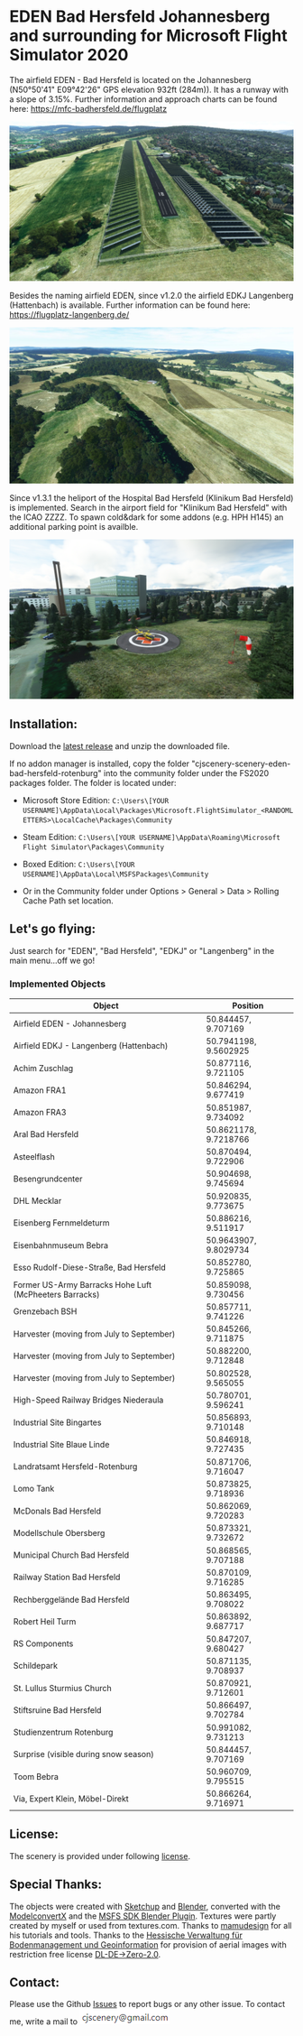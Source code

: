 # EDEN Bad Hersfeld Johannesberg and surrounding for Microsoft Flight Simulator 2020

The airfield EDEN - Bad Hersfeld is located on the Johannesberg (N50°50'41" E09°42'26" GPS elevation 932ft (284m)). It has a runway with a slope of 3.15%. Further information and approach charts can be found here: 
https://mfc-badhersfeld.de/flugplatz

![EDEN - Bad Hersfeld](https://raw.githubusercontent.com/christophjurczyk/MSFS2020_EDEN_Bad_Hersfeld_Scenery/master/screenshots/EDEN_1.jpg)

Besides the naming airfield EDEN, since v1.2.0 the airfield EDKJ Langenberg (Hattenbach) is available.
Further information can be found here: 
https://flugplatz-langenberg.de/

![EDKJ Langenberg (Hattenbach)](https://raw.githubusercontent.com/christophjurczyk/MSFS2020_EDEN_Bad_Hersfeld_Scenery/master/screenshots/hattenbach3.jpg)

Since v1.3.1 the heliport of the Hospital Bad Hersfeld (Klinikum Bad Hersfeld) is implemented. Search in the airport field for "Klinikum Bad Hersfeld" with the ICAO ZZZZ. To spawn cold&dark for some addons (e.g. HPH H145) an additional parking point is availble.

![Klinikum Bad Hersfeld](https://raw.githubusercontent.com/christophjurczyk/MSFS2020_EDEN_Bad_Hersfeld_Scenery/master/screenshots/EDEN_15.jpg)

## Installation:
Download the [latest release](https://github.com/christophjurczyk/MSFS2020_EDEN_Bad_Hersfeld_Scenery/releases) and unzip the downloaded file.

If no addon manager is installed, copy the folder "cjscenery-scenery-eden-bad-hersfeld-rotenburg" into the community folder under the FS2020 packages folder. The folder is located under:
- Microsoft Store Edition:
`C:\Users\[YOUR USERNAME]\AppData\Local\Packages\Microsoft.FlightSimulator_<RANDOMLETTERS>\LocalCache\Packages\Community`

- Steam Edition:
`C:\Users\[YOUR USERNAME]\AppData\Roaming\Microsoft Flight Simulator\Packages\Community`

- Boxed Edition:
`C:\Users\[YOUR USERNAME]\AppData\Local\MSFSPackages\Community`

- Or in the Community folder under Options > General > Data > Rolling Cache Path set location.

## Let's go flying:
Just search for "EDEN", "Bad Hersfeld", "EDKJ" or "Langenberg" in the main menu...off we go!

### Implemented Objects
Object | Position |
--- | --- |
Airfield EDEN - Johannesberg | 50.844457, 9.707169 |
Airfield EDKJ - Langenberg  (Hattenbach) | 50.7941198, 9.5602925 |
Achim Zuschlag | 50.877116, 9.721105 |
Amazon FRA1 | 50.846294, 9.677419 |
Amazon FRA3 | 50.851987, 9.734092 |
Aral Bad Hersfeld | 50.8621178, 9.7218766 |
Asteelflash | 50.870494, 9.722906 |
Besengrundcenter | 50.904698, 9.745694 |
DHL Mecklar | 50.920835, 9.773675 |
Eisenberg Fernmeldeturm | 50.886216, 9.511917 |
Eisenbahnmuseum Bebra | 50.9643907, 9.8029734 |
Esso Rudolf-Diese-Straße, Bad Hersfeld | 50.852780, 9.725865 |
Former US-Army Barracks Hohe Luft (McPheeters Barracks) | 50.859098, 9.730456 |
Grenzebach BSH | 50.857711, 9.741226 | 
Harvester (moving from July to September) | 50.845266, 9.711875 | 
Harvester (moving from July to September) | 50.882200, 9.712848 | 
Harvester (moving from July to September) | 50.802528, 9.565055 | 
High-Speed Railway Bridges Niederaula | 50.780701, 9.596241 |
Industrial Site Bingartes | 50.856893, 9.710148 |
Industrial Site Blaue Linde | 50.846918, 9.727435 |
Landratsamt Hersfeld-Rotenburg | 50.871706, 9.716047 |
Lomo Tank | 50.873825, 9.718936 |
McDonals Bad Hersfeld | 50.862069, 9.720283 |
Modellschule Obersberg | 50.873321, 9.732672 |
Municipal Church Bad Hersfeld | 50.868565, 9.707188 |
Railway Station Bad Hersfeld | 50.870109, 9.716285 |
Rechberggelände Bad Hersfeld | 50.863495, 9.708022 |
Robert Heil Turm | 50.863892, 9.687717 |
RS Components | 50.847207, 9.680427 |
Schildepark | 50.871135, 9.708937 |
St. Lullus Sturmius Church | 50.870921, 9.712601 |
Stiftsruine Bad Hersfeld | 50.866497, 9.702784 |
Studienzentrum Rotenburg | 50.991082, 9.731213 |
Surprise (visible during snow season) | 50.844457, 9.707169 |
Toom Bebra | 50.960709, 9.795515 |
Via, Expert Klein, Möbel-Direkt | 50.866264, 9.716971 |

## License:
The scenery is provided under following [license](https://github.com/christophjurczyk/MSFS2020_EDEN_Bad_Hersfeld_Scenery/blob/master/LICENSE).


## Special Thanks:
The objects were created with [Sketchup](https://www.sketchup.com/) and [Blender](https://www.blender.org/), converted with the [ModelconvertX](https://www.scenerydesign.org/modelconverterx/) and the [MSFS SDK Blender Plugin](https://docs.flightsimulator.com/html/Asset_Creation/Blender_Plugin/The_Blender_Plugin.htm?agt=index). Textures were partly created by myself or used from textures.com. Thanks to [mamudesign](https://de.flightsim.to/profile/mamu82) for all his tutorials and tools.
Thanks to the [Hessische Verwaltung für Bodenmanagement und Geoinformation](https://www.geoportal.de/Metadata/89e00640-43a0-9896-101c-1d0c324f7ecb) for provision of aerial images with restriction free license [DL-DE->Zero-2.0](https://www.govdata.de/dl-de/zero-2-0).

## Contact:
Please use the Github [Issues](https://github.com/christophjurczyk/MSFS2020_EDEN_Bad_Hersfeld_Scenery/issues) to report bugs or any other issue. To contact me, write a mail to ![mail](https://raw.githubusercontent.com/christophjurczyk/MSFS2020_EDEN_Bad_Hersfeld_Scenery/master/mail.png)
